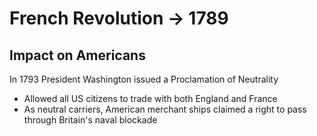 # French Revolution -> 1789

## Impact on Americans

In 1793 President Washington issued a Proclamation of Neutrality
- Allowed all US citizens to trade with both England and France
- As neutral carriers, American merchant ships claimed a right to pass through Britain's naval blockade
